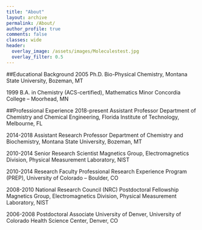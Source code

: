 ```yaml
---
title: "About"
layout: archive
permalink: /About/
author_profile: true
comments: false
classes: wide
header:
  overlay_image: /assets/images/Moleculestest.jpg
  overlay_filter: 0.5      
---
```


##Educational Background
2005 Ph.D. Bio-Physical Chemistry, Montana State University, Bozeman, MT  

1999 B.A. in Chemistry (ACS-certified), Mathematics Minor Concordia College – Moorhead, MN

##Professional Experience
2018-present Assistant Professor
Department of Chemistry and Chemical Engineering, Florida Institute of Technology, Melbourne, FL

2014-2018 Assistant Research Professor
Department of Chemistry and Biochemistry, Montana State University, Bozeman, MT

2010-2014 Senior Research Scientist
Magnetics Group, Electromagnetics Division, Physical Measurement Laboratory, NIST

2010-2014 Research Faculty
Professional Research Experience Program (PREP), University of Colorado – Boulder, CO

2008-2010
National Research Council (NRC) Postdoctoral Fellowship
Magnetics Group, Electromagnetics Division, Physical Measurement Laboratory, NIST

2006-2008 Postdoctoral Associate
University of Denver, University of Colorado Health Science Center, Denver, CO
